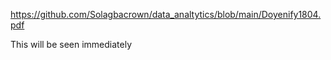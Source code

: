 https://github.com/Solagbacrown/data_analtytics/blob/main/Doyenify1804.pdf


This will be seen immediately
